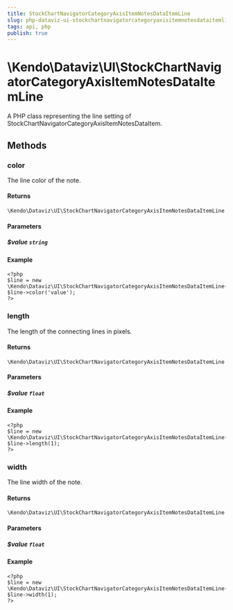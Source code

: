 ```yaml
---
title: StockChartNavigatorCategoryAxisItemNotesDataItemLine
slug: php-dataviz-ui-stockchartnavigatorcategoryaxisitemnotesdataitemline
tags: api, php
publish: true
---
```


# \Kendo\Dataviz\UI\StockChartNavigatorCategoryAxisItemNotesDataItemLine

A PHP class representing the line setting of StockChartNavigatorCategoryAxisItemNotesDataItem.


## Methods

### color
The line color of the note.

#### Returns
`\Kendo\Dataviz\UI\StockChartNavigatorCategoryAxisItemNotesDataItemLine`

#### Parameters

##### $value `string`



#### Example 
    <?php
    $line = new \Kendo\Dataviz\UI\StockChartNavigatorCategoryAxisItemNotesDataItemLine();
    $line->color('value');
    ?>

### length
The length of the connecting lines in pixels.

#### Returns
`\Kendo\Dataviz\UI\StockChartNavigatorCategoryAxisItemNotesDataItemLine`

#### Parameters

##### $value `float`



#### Example 
    <?php
    $line = new \Kendo\Dataviz\UI\StockChartNavigatorCategoryAxisItemNotesDataItemLine();
    $line->length(1);
    ?>

### width
The line width of the note.

#### Returns
`\Kendo\Dataviz\UI\StockChartNavigatorCategoryAxisItemNotesDataItemLine`

#### Parameters

##### $value `float`



#### Example 
    <?php
    $line = new \Kendo\Dataviz\UI\StockChartNavigatorCategoryAxisItemNotesDataItemLine();
    $line->width(1);
    ?>

